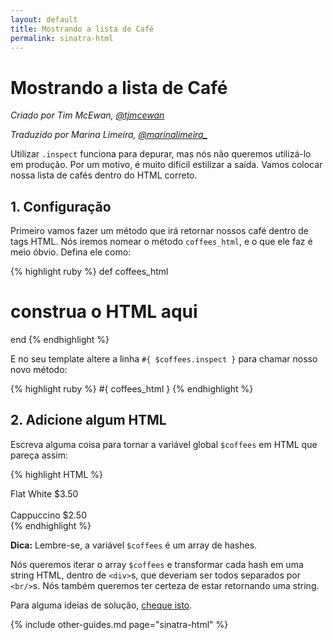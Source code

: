 ```yaml
---
layout: default
title: Mostrando a lista de Café
permalink: sinatra-html
---
```


# Mostrando a lista de Café

*Criado por Tim McEwan, [@tjmcewan](https://twitter.com/tjmcewan)*

*Traduzido por Marina Limeira, [@marinalimeira_](http://twitter.com/marinalimeira_)*

Utilizar `.inspect` funciona para depurar, mas nós não queremos utilizá-lo em produção. Por um motivo, é muito difícil estilizar a saída. Vamos colocar nossa lista de cafés dentro do HTML correto.

## 1. Configuração

Primeiro vamos fazer um método que irá retornar nossos café dentro de tags HTML. Nós iremos nomear o método `coffees_html`, e o que ele faz é meio óbvio. Defina ele como:

{% highlight ruby %}
def coffees_html
  # construa o HTML aqui
end
{% endhighlight %}

E no seu template altere a linha `#{ $coffees.inspect }` para chamar nosso novo método:

{% highlight ruby %}
#{ coffees_html }
{% endhighlight %}

## 2. Adicione algum HTML

Escreva alguma coisa para tornar a variável global `$coffees` em HTML que pareça assim:

{% highlight HTML %}
<div>Flat White $3.50</div>
<br>
<div>Cappuccino $2.50</div>
{% endhighlight %}

**Dica:** Lembre-se, a variável `$coffees` é um array de hashes.

Nós queremos iterar o array `$coffees` e transformar cada hash em uma string HTML, dentro de `<div>`s, que deveriam ser todos separados por `<br/>`s. Nós também queremos ter certeza de estar retornando uma string.

Para alguma ideias de solução, [cheque isto](http://tjmcewan.github.io/coffeecalc/snippets/coffees_html.rb.txt).

{% include other-guides.md page="sinatra-html" %}
